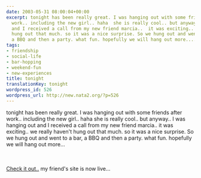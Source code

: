 ```yaml
---
date: 2003-05-31 08:00:04+00:00
excerpt: tonight has been really great. I was hanging out with some friends after
  work.. including the new girl.. haha  she is really cool.. but anyway.. I was hanging  out
  and I received a call from my new friend marcia..  it was exciting.. we really haven't
  hung out that much. so it was a nice surprise. So we hung out and went to a bar,
  a BBQ and then a party. what fun. hopefully we will hang out more....
tags:
- friendship
- social-life
- bar-hopping
- weekend-fun
- new-experiences
title: tonight
translationKey: tonight
wordpress_id: 526
wordpress_url: http://new.nata2.org/?p=526
---
```


tonight has been really great. I was hanging out with some friends after work.. including the new girl.. haha  she is really cool.. but anyway.. I was hanging  out and I received a call from my new friend marcia..  it was exciting.. we really haven't hung out that much. so it was a nice surprise. So we hung out and went to a bar, a BBQ and then a party. what fun. hopefully we will hang out more...

<br/><br/>
<a href="http://www.solidgrind.com">Check it out..</a> my friend's site is now live...